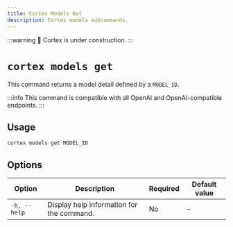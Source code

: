 ```yaml
---
title: Cortex Models Get
description: Cortex models subcommands.
---
```


:::warning
🚧 Cortex is under construction.
:::

# `cortex models get`

This command returns a model detail defined by a `MODEL_ID`.

:::info
This command is compatible with all OpenAI and OpenAI-compatible endpoints.
:::

## Usage

```bash
cortex models get MODEL_ID
```

## Options

| Option            | Description                                           | Required | Default value |
|-------------------|-------------------------------------------------------|----------|---------------|
| `-h, --help`      | Display help information for the command.             | No       |      -         |
